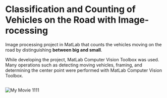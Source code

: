 # Classification and Counting of Vehicles on the Road with Image- rocessing
Image processing project in MatLab that counts the vehicles moving on the road by distinguishing **between big and small**.

While developing the project, MatLab Computer Vision Toolbox was used. Many operations such as detecting moving vehicles, framing, and determining the center point were performed with MatLab Computer Vision Toolbox.

## 

![My Movie 1111](https://user-images.githubusercontent.com/29388602/219982369-dd2a56c4-4a52-4e9f-b45f-f10a9ffdf2e5.gif)

